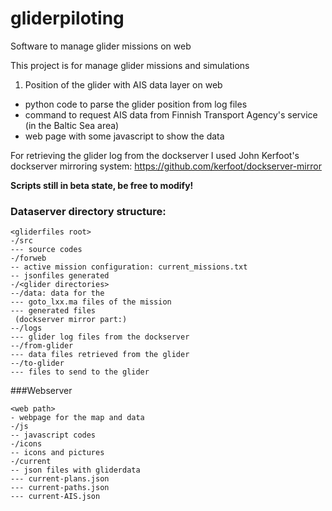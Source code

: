 # gliderpiloting
Software to manage glider missions on web 

This project is for manage glider missions and simulations

1) Position of the glider with AIS data layer on web
- python code to parse the glider position from log files
- command to request AIS data from Finnish Transport Agency's service (in the Baltic Sea area)
- web page with some javascript to show the data

For retrieving the glider log from the dockserver I used John Kerfoot's dockserver mirroring system:
https://github.com/kerfoot/dockserver-mirror

**Scripts still in beta state, be free to modify!**

### Dataserver directory structure:
```
<gliderfiles root>
-/src
--- source codes
-/forweb
-- active mission configuration: current_missions.txt
-- jsonfiles generated
-/<glider directories>
--/data: data for the 
--- goto_lxx.ma files of the mission
--- generated files
 (dockserver mirror part:)
--/logs
--- glider log files from the dockserver
--/from-glider
--- data files retrieved from the glider
--/to-glider
--- files to send to the glider
```
###Webserver
```
<web path>
- webpage for the map and data
-/js
-- javascript codes
-/icons
-- icons and pictures
-/current
-- json files with gliderdata
--- current-plans.json
--- current-paths.json
--- current-AIS.json
```
